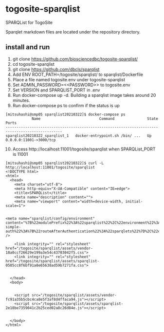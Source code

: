 # togosite-sparqlist
SPARQList for TogoSite

Sparqlet markdown files are located under the repository directory.

## install and run

1. git clone https://github.com/biosciencedbc/togosite-sparqlist/
2. cd togosite-sparqlist
3. git clone https://github.com/dbcls/sparqlist
4. Add ENV ROOT_PATH=/togosite/sparqlist/ to sparqlist/Dockerfile
5. Place a file named togosite.env under togosite-sparqlist
6. Set ADMIN_PASSWORD=&lt;&lt;PASSWORD&gt;&gt; to togosite.env
7. Set VERSION and SPARQLIST_PORT in .env
8. Run docker-compose up -d. Building a sparqlist image takes around 20 minutes.
9. Run docker-compose ps to confirm if the status is up
```
[mitsuhashi@smp05 sparqlist20210322]$ docker-compose ps
            Name                           Command               State            Ports
------------------------------------------------------------------------------------------------
sparqlist20210322_sparqlist_1   docker-entrypoint.sh /bin/ ...   Up      0.0.0.0:11001->3000/tcp
```
10. Access http://localhost:11001/togosite/sparqlist when SPARQList_PORT is 11001
```
[mitsuhashi@smp05 sparqlist20210322]$ curl -L http://localhost:11001/togosite/sparqlist
<!DOCTYPE html>
<html>
  <head>
    <meta charset="utf-8">
    <meta http-equiv="X-UA-Compatible" content="IE=edge">
    <title>SPARQList</title>
    <meta name="description" content="">
    <meta name="viewport" content="width=device-width, initial-scale=1">


<meta name="sparqlist/config/environment" content="%7B%22modulePrefix%22%3A%22sparqlist%22%2C%22environment%22%3A%22production%22%2C%22rootURL%22%3A%22%2Ftogosite%2Fsparqlist%2F%22%2C%22locationType%22%3A%22auto%22%2C%22EmberENV%22%3A%7B%22FEATURES%22%3A%7B%7D%2C%22EXTEND_PROTOTYPES%22%3A%7B%22Date%22%3Afalse%7D%2C%22_APPLICATION_TEMPLATE_WRAPPER%22%3Afalse%2C%22_DEFAULT_ASYNC_OBSERVERS%22%3Atrue%2C%22_JQUERY_INTEGRATION%22%3Afalse%2C%22_TEMPLATE_ONLY_GLIMMER_COMPONENTS%22%3Atrue%7D%2C%22APP%22%3A%7B%22name%22%3A%22sparqlist%22%2C%22version%22%3A%220.0.0%2Bc4690ece%22%7D%2C%22ember-simple-auth%22%3A%7B%22routeAfterAuthentication%22%3A%22sparqlets%22%7D%2C%22exportApplicationGlobal%22%3Afalse%7D" />

    <link integrity="" rel="stylesheet" href="/togosite/sparqlist/assets/vendor-18a0ccf26629e199a3e54c43703042f5.css">
    <link integrity="" rel="stylesheet" href="/togosite/sparqlist/assets/sparqlist-0505cc8f6bf91a8e65638ad59b7271fa.css">


  </head>
  <body>


    <script src="/togosite/sparqlist/assets/vendor-fc91a35b5cbc4ca8e5f3af8d4ffaca94.js"></script>
    <script src="/togosite/sparqlist/assets/sparqlist-2e18be7359041c2b25ced02a8c26d84e.js"></script>


  </body>
</html>
```
